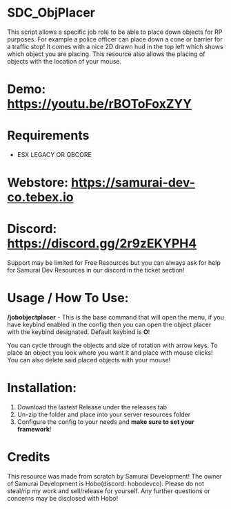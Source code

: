 # SDC_ObjPlacer

This script allows a specific job role to be able to place down objects for RP purposes. For example a police officer can place down a cone or barrier for a traffic stop! It comes with a nice 2D drawn hud in the top left which shows which object you are placing. This resource also allows the placing of objects with the location of your mouse.

# Demo: https://youtu.be/rBOToFoxZYY

# Requirements
- ESX LEGACY OR QBCORE

# Webstore: https://samurai-dev-co.tebex.io
# Discord: https://discord.gg/2r9zEKYPH4

Support may be limited for Free Resources but you can always ask for help for Samurai Dev Resources in our discord in the ticket section!

# Usage / How To Use:
**/jobobjectplacer** - This is the base command that will open the menu, if you have keybind enabled in the config then you can open the object placer with the keybind designated. Default keybind is **O**!

You can cycle through the objects and size of rotation with arrow keys. To place an object you look where you want it and place with mouse clicks! You can also delete said placed objects with your mouse!

# Installation:
1. Download the lastest Release under the releases tab
2. Un-zip the folder and place into your server resources folder
3. Configure the config to your needs and **make sure to set your framework**!

# Credits
This resource was made from scratch by Samurai Development! The owner of Samurai Development is Hobo(discord: hobodevco). Please do not steal/rip my work and sell/release for yourself. Any further questions or concerns may be disclosed with Hobo!
